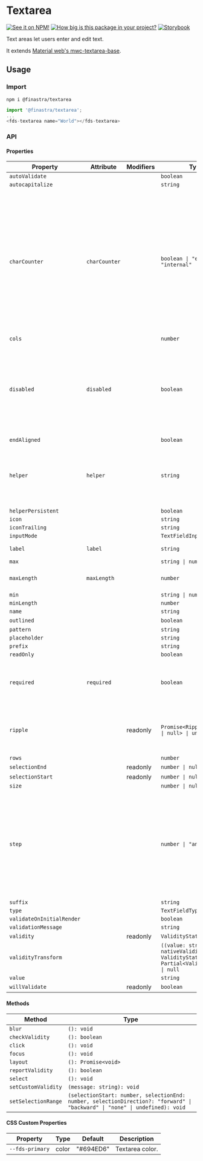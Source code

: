 # Textarea

[![See it on NPM!](https://img.shields.io/npm/v/@finastra/textarea?style=for-the-badge)](https://www.npmjs.com/package/@finastra/textarea)
[![How big is this package in your project?](https://img.shields.io/bundlephobia/minzip/@finastra/textarea?style=for-the-badge)](https://bundlephobia.com/result?p=@finastra/textarea')
[![Storybook](https://shields.io/badge/-Play%20with%20this%20web%20component-2a0481?logo=storybook&style=for-the-badge)](https://finastra.github.io/finastra-design-system/?path=/story/forms-textarea--default)

Text areas let users enter and edit text.

It extends [Material web's mwc-textarea-base](https://github.com/material-components/material-web/tree/main/packages/textarea).

## Usage

### Import

```
npm i @finastra/textarea
```

```ts
import '@finastra/textarea';
...
<fds-textarea name="World"></fds-textarea>
```

### API

<!-- DOC -->

#### Properties

| Property                  | Attribute     | Modifiers | Type                                                                                 | Default    | Description                                                                                                                                                                                                       |
| ------------------------- | ------------- | --------- | ------------------------------------------------------------------------------------ | ---------- | ----------------------------------------------------------------------------------------------------------------------------------------------------------------------------------------------------------------- |
| `autoValidate`            |               |           | `boolean`                                                                            |            |                                                                                                                                                                                                                   |
| `autocapitalize`          |               |           | `string`                                                                             |            |                                                                                                                                                                                                                   |
| `charCounter`             | `charCounter` |           | `boolean \| "external" \| "internal"`                                                | false      | Requires `maxLength`to be set. Display character counter with max length. Textareas may display an "external" or "internal" charCounter. When `true`, textareas display an external character counter by default. |
| `cols`                    |               |           | `number`                                                                             |            |                                                                                                                                                                                                                   |
| `disabled`                | `disabled`    |           | `boolean`                                                                            | false      | Disabled state for the component. When `disabled` is set to `true`, the<br />component will not be added to form submission.                                                                                      |
| `endAligned`              |               |           | `boolean`                                                                            |            |                                                                                                                                                                                                                   |
| `helper`                  | `helper`      |           | `string`                                                                             | "helper"   | Helper text to display below the input. Display default only when focused.                                                                                                                                        |
| `helperPersistent`        |               |           | `boolean`                                                                            |            |                                                                                                                                                                                                                   |
| `icon`                    |               |           | `string`                                                                             |            |                                                                                                                                                                                                                   |
| `iconTrailing`            |               |           | `string`                                                                             |            |                                                                                                                                                                                                                   |
| `inputMode`               |               |           | `TextFieldInputMode`                                                                 |            |                                                                                                                                                                                                                   |
| `label`                   | `label`       |           | `string`                                                                             | "textarea" | Sets floating label value.                                                                                                                                                                                        |
| `max`                     |               |           | `string \| number`                                                                   |            |                                                                                                                                                                                                                   |
| `maxLength`               | `maxLength`   |           | `number`                                                                             | 0          | Maximum length input to accept.                                                                                                                                                                                   |
| `min`                     |               |           | `string \| number`                                                                   |            |                                                                                                                                                                                                                   |
| `minLength`               |               |           | `number`                                                                             |            |                                                                                                                                                                                                                   |
| `name`                    |               |           | `string`                                                                             |            |                                                                                                                                                                                                                   |
| `outlined`                |               |           | `boolean`                                                                            | true       |                                                                                                                                                                                                                   |
| `pattern`                 |               |           | `string`                                                                             |            |                                                                                                                                                                                                                   |
| `placeholder`             |               |           | `string`                                                                             |            |                                                                                                                                                                                                                   |
| `prefix`                  |               |           | `string`                                                                             |            |                                                                                                                                                                                                                   |
| `readOnly`                |               |           | `boolean`                                                                            |            |                                                                                                                                                                                                                   |
| `required`                | `required`    |           | `boolean`                                                                            | false      | Displays error state if value is empty and input is blurred.                                                                                                                                                      |
| `ripple`                  |               | readonly  | `Promise<RippleInterface \| null> \| undefined`                                      |            | Implement ripple getter for Ripple integration with mwc-formfield                                                                                                                                                 |
| `rows`                    |               |           | `number`                                                                             |            |                                                                                                                                                                                                                   |
| `selectionEnd`            |               | readonly  | `number \| null`                                                                     |            |                                                                                                                                                                                                                   |
| `selectionStart`          |               | readonly  | `number \| null`                                                                     |            |                                                                                                                                                                                                                   |
| `size`                    |               |           | `number \| null`                                                                     |            |                                                                                                                                                                                                                   |
| `step`                    |               |           | `number \| "any" \| null`                                                            |            | step can be a number or the keyword "any".<br /><br />Use `String` typing to pass down the value as a string and let the native<br />input cast internally as needed.                                             |
| `suffix`                  |               |           | `string`                                                                             |            |                                                                                                                                                                                                                   |
| `type`                    |               |           | `TextFieldType`                                                                      |            |                                                                                                                                                                                                                   |
| `validateOnInitialRender` |               |           | `boolean`                                                                            |            |                                                                                                                                                                                                                   |
| `validationMessage`       |               |           | `string`                                                                             |            |                                                                                                                                                                                                                   |
| `validity`                |               | readonly  | `ValidityState`                                                                      |            |                                                                                                                                                                                                                   |
| `validityTransform`       |               |           | `((value: string, nativeValidity: ValidityState) => Partial<ValidityState>) \| null` |            |                                                                                                                                                                                                                   |
| `value`                   |               |           | `string`                                                                             |            |                                                                                                                                                                                                                   |
| `willValidate`            |               | readonly  | `boolean`                                                                            |            |                                                                                                                                                                                                                   |

#### Methods

| Method              | Type                                                                                                                        |
| ------------------- | --------------------------------------------------------------------------------------------------------------------------- |
| `blur`              | `(): void`                                                                                                                  |
| `checkValidity`     | `(): boolean`                                                                                                               |
| `click`             | `(): void`                                                                                                                  |
| `focus`             | `(): void`                                                                                                                  |
| `layout`            | `(): Promise<void>`                                                                                                         |
| `reportValidity`    | `(): boolean`                                                                                                               |
| `select`            | `(): void`                                                                                                                  |
| `setCustomValidity` | `(message: string): void`                                                                                                   |
| `setSelectionRange` | `(selectionStart: number, selectionEnd: number, selectionDirection?: "forward" \| "backward" \| "none" \| undefined): void` |

#### CSS Custom Properties

| Property        | Type  | Default   | Description     |
| --------------- | ----- | --------- | --------------- |
| `--fds-primary` | color | "#694ED6" | Textarea color. |

<!-- /DOC -->
